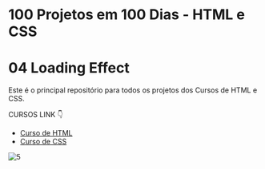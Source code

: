 # 100 Projetos em 100 Dias - HTML e CSS
# 04 Loading Effect 
Este é o principal repositório para todos os projetos dos Cursos de HTML e CSS.

CURSOS LINK 👇

-   [Curso de HTML](https://johnpires.com/cursos/html-tutorial/)
-   [Curso de CSS](https://johnpires.com/cursos/css-fundamentos-basicos/)

  ![5](https://user-images.githubusercontent.com/26515702/187816250-692d276f-d021-4ac7-9e61-c8d36994aaae.png)